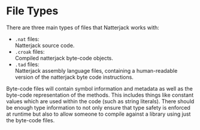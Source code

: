 
# File Types

There are three main types of files that Natterjack works with:

* `.nat` files:  
Natterjack source code.
* `.croak` files:  
Compiled natterjack byte-code objects.
* `.tad` files:  
Natterjack assembly language files, containing a human-readable version of the natterjack byte code instructions.

Byte-code files will contain symbol information and metadata as well as the byte-code representation of the methods.  This includes things like constant values which are used within the code (such as string literals).  There should be enough type information to not only ensure that type safety is enforced at runtime but also to allow someone to compile against a library using just the byte-code files.